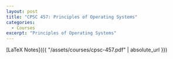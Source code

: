 ```yaml
---
layout: post
title: "CPSC 457: Principles of Operating Systems"
categories:
  - Courses
excerpt: "Principles of Operating Systems"
---
```


[LaTeX Notes]({{ "/assets/courses/cpsc-457.pdf" | absolute_url }})
